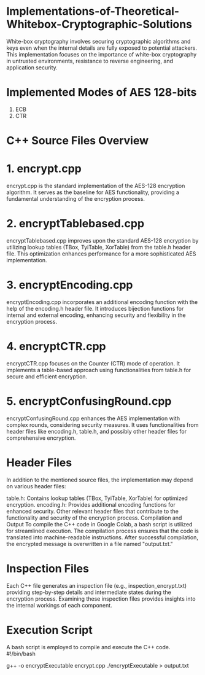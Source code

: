 # Implementations-of-Theoretical-Whitebox-Cryptographic-Solutions

White-box cryptography involves securing cryptographic algorithms and keys even when the internal details are fully exposed to potential attackers. This implementation focuses on the importance of white-box cryptography in untrusted environments, resistance to reverse engineering, and application security.

# Implemented Modes of AES 128-bits
1. ECB
2. CTR

# C++ Source Files Overview
# 1. encrypt.cpp
encrypt.cpp is the standard implementation of the AES-128 encryption algorithm. It serves as the baseline for AES functionality, providing a fundamental understanding of the encryption process.

# 2. encryptTablebased.cpp
encryptTablebased.cpp improves upon the standard AES-128 encryption by utilizing lookup tables (TBox, TyiTable, XorTable) from the table.h header file. This optimization enhances performance for a more sophisticated AES implementation.

# 3. encryptEncoding.cpp
encryptEncoding.cpp incorporates an additional encoding function with the help of the encoding.h header file. It introduces bijection functions for internal and external encoding, enhancing security and flexibility in the encryption process.

# 4. encryptCTR.cpp
encryptCTR.cpp focuses on the Counter (CTR) mode of operation. It implements a table-based approach using functionalities from table.h for secure and efficient encryption.

# 5. encryptConfusingRound.cpp
encryptConfusingRound.cpp enhances the AES implementation with complex rounds, considering security measures. It uses functionalities from header files like encoding.h, table.h, and possibly other header files for comprehensive encryption.

# Header Files
In addition to the mentioned source files, the implementation may depend on various header files:

table.h: Contains lookup tables (TBox, TyiTable, XorTable) for optimized encryption.
encoding.h: Provides additional encoding functions for enhanced security.
Other relevant header files that contribute to the functionality and security of the encryption process.
Compilation and Output
To compile the C++ code in Google Colab, a bash script is utilized for streamlined execution. The compilation process ensures that the code is translated into machine-readable instructions. After successful compilation, the encrypted message is overwritten in a file named "output.txt."

# Inspection Files
Each C++ file generates an inspection file (e.g., inspection_encrypt.txt) providing step-by-step details and intermediate states during the encryption process. Examining these inspection files provides insights into the internal workings of each component.


# Execution Script
A bash script is employed to compile and execute the C++ code. 
#!/bin/bash

g++ -o encryptExecutable encrypt.cpp
./encryptExecutable > output.txt

